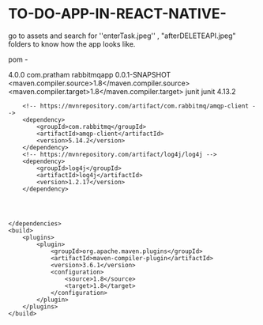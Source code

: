 # TO-DO-APP-IN-REACT-NATIVE-
go to assets and search for ''enterTask.jpeg''  , "afterDELETEAPI.jpeg" folders to know how the app looks like.


pom -

<project xmlns="http://maven.apache.org/POM/4.0.0"
	xmlns:xsi="http://www.w3.org/2001/XMLSchema-instance"
	xsi:schemaLocation="http://maven.apache.org/POM/4.0.0 https://maven.apache.org/xsd/maven-4.0.0.xsd">
	<modelVersion>4.0.0</modelVersion>
	<groupId>com.pratham</groupId>
	<artifactId>rabbitmqapp</artifactId>
	<version>0.0.1-SNAPSHOT</version>
	<properties>
		<maven.compiler.source>1.8</maven.compiler.source>
		<maven.compiler.target>1.8</maven.compiler.target>
	</properties>
	<dependencies>
		<dependency>
			<groupId>junit</groupId>
			<artifactId>junit</artifactId>
			<version>4.13.2</version>
		</dependency>

		<!-- https://mvnrepository.com/artifact/com.rabbitmq/amqp-client -->
		<dependency>
			<groupId>com.rabbitmq</groupId>
			<artifactId>amqp-client</artifactId>
			<version>5.14.2</version>
		</dependency>
		<!-- https://mvnrepository.com/artifact/log4j/log4j -->
		<dependency>
			<groupId>log4j</groupId>
			<artifactId>log4j</artifactId>
			<version>1.2.17</version>
		</dependency>




	</dependencies>
	<build>
		<plugins>
			<plugin>
				<groupId>org.apache.maven.plugins</groupId>
				<artifactId>maven-compiler-plugin</artifactId>
				<version>3.6.1</version>
				<configuration>
					<source>1.8</source>
					<target>1.8</target>
				</configuration>
			</plugin>
		</plugins>
	</build>




</project>
